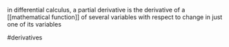 in differential calculus, a partial derivative is the derivative of a [[mathematical function]] of several variables with respect to change in just one of its variables

#derivatives 